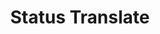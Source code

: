---
layout: Status Translate
title: Status Translate
menu: resources
lang: en
redirect_from: "/resources/status-translate.html"
---